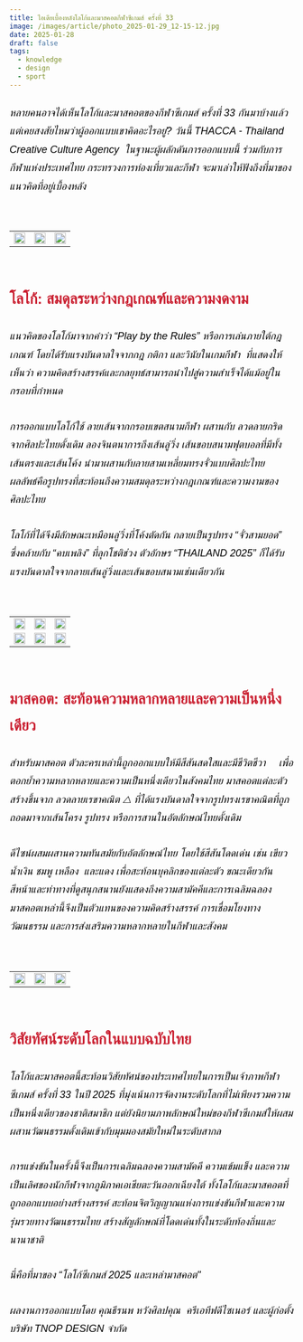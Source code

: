 ```yaml
---
title: ไอเดียเบื้องหลังโลโก้และมาสคอตกีฬาซีเกมส์ ครั้งที่ 33
image: /images/article/photo_2025-01-29_12-15-12.jpg
date: 2025-01-28
draft: false
tags:
  - knowledge
  - design
  - sport
---
```

<style>

body {

color: black;

}

h3 {

color: #ca2031;

font-family: "IBM Plex Sans Thai", sans-serif;

font-weight: bold;

font-size: 26px;

line-height: 1.8;

}

h4 {

color: black;

font-family: "sarabun", sans-serif;

font-weight: bold;

font-size: 18px;

line-height: 1.8;

}

h5 {

color: black;

font-family: "sarabun", sans-serif;

font-weight: lighter;

font-size: 18px;

line-height: 1.8;

}

</style>

##### หลายคนอาจได้เห็นโลโก้และมาสคอตของกีฬาซีเกมส์ ครั้งที่ 33 กันมาบ้างแล้ว  แต่เคยสงสัยไหมว่าผู้ออกแบบเขาคิดอะไรอยู่? วันนี้ THACCA - Thailand Creative Culture Agency  ในฐานะผู้ผลักดันการออกแบบนี้ ร่วมกับการกีฬาแห่งประเทศไทย กระทรวงการท่องเที่ยวและกีฬา จะมาเล่าให้ฟังถึงที่มาของแนวคิดที่อยู่เบื้องหลัง

<p><br></p>
<table style="width: 100%; border-collapse: collapse; border: 0px solid rgb(255, 255, 255);">
    <tbody>
        <tr>
            <td style="width: 33.3333%; border: 0px solid rgb(255, 255, 255);"><img src="/images/photo_2025-01-29_12-15-12.jpg" style="width: 100%;object-fit;"><br></td>
            <td style="width: 33.3333%; border: 0px solid rgb(255, 255, 255);"><img src="/images/photo_2025-01-29_12-15-21.jpg" style="width: 100%;object-fit;"><br></td>
            <td style="width: 33.3333%; border: 0px solid rgb(255, 255, 255);"><img src="/images/photo_2025-01-29_12-15-39.jpg" style="width: 100%;object-fit;"><br></td>
        </tr>
        </tr>
    </tbody>
</table>

<p><br></p>

### โลโก้: สมดุลระหว่างกฎเกณฑ์และความงดงาม

##### แนวคิดของโลโก้มาจากคำว่า “Play by the Rules” หรือการเล่นภายใต้กฎเกณฑ์ โดยได้รับแรงบันดาลใจจากกฎ กติกา และวินัยในเกมกีฬา  ที่แสดงให้เห็นว่า ความคิดสร้างสรรค์และกลยุทธ์สามารถนำไปสู่ความสำเร็จได้แม้อยู่ในกรอบที่กำหนด

##### การออกแบบโลโก้ใช้ ลายเส้นจากกรอบเขตสนามกีฬา ผสานกับ ลวดลายกริด จากศิลปะไทยดั้งเดิม ลองจินตนาการถึงเส้นลู่วิ่ง เส้นขอบสนามฟุตบอลที่มีทั้งเส้นตรงและเส้นโค้ง นำมาผสานกับลายสามเหลี่ยมทรงจั่วแบบศิลปะไทย ผลลัพธ์คือรูปทรงที่สะท้อนถึงความสมดุลระหว่างกฎเกณฑ์และความงามของศิลปะไทย

##### โลโก้ที่ได้จึงมีลักษณะเหมือนลู่วิ่งที่โค้งตัดกัน กลายเป็นรูปทรง “จั่วสามยอด” ซึ่งคล้ายกับ “คบเพลิง” ที่ลุกโชติช่วง ตัวอักษร “THAILAND 2025” ก็ได้รับแรงบันดาลใจจากลายเส้นลู่วิ่งและเส้นขอบสนามเช่นเดียวกัน

<p><br></p>
<table style="width: 100%; border-collapse: collapse; border: 0px solid rgb(255, 255, 255);">
    <tbody>
        <tr>
            <td style="width: 33.3333%; border: 0px solid rgb(255, 255, 255);"><img src="/images/photo_2025-01-29_12-15-59.jpg" style="width: 100%;object-fit;"><br></td>
            <td style="width: 33.3333%; border: 0px solid rgb(255, 255, 255);"><img src="/images/photo_2025-01-29_12-16-15.jpg" style="width: 100%;object-fit;"><br></td>
            <td style="width: 33.3333%; border: 0px solid rgb(255, 255, 255);"><img src="/images/photo_2025-01-29_12-15-34.jpg" style="width: 100%;object-fit;"><br></td>
        </tr>

 <tr>
            <td style="width: 33.3333%; border: 0px solid rgb(255, 255, 255);"><img src="/images/photo_2025-01-29_12-16-04.jpg" style="width: 100%;object-fit;"><br></td>
            <td style="width: 33.3333%; border: 0px solid rgb(255, 255, 255);"><img src="/images/photo_2025-01-29_12-16-12.jpg" style="width: 100%;object-fit;"><br></td>
            <td style="width: 33.3333%; border: 0px solid rgb(255, 255, 255);"><img src="/images/photo_2025-01-29_12-15-49.jpg" style="width: 100%;object-fit;"><br></td>
        </tr>
        </tr>
    </tbody>
</table>

<p><br></p>

### มาสคอต: สะท้อนความหลากหลายและความเป็นหนึ่งเดียว

##### สำหรับมาสคอต ตัวละครเหล่านี้ถูกออกแบบให้มีสีสันสดใสและมีชีวิตชีวา 🌟 เพื่อตอกย้ำความหลากหลายและความเป็นหนึ่งเดียวในสังคมไทย มาสคอตแต่ละตัวสร้างขึ้นจาก ลวดลายเรขาคณิต △ ที่ได้แรงบันดาลใจจากรูปทรงเรขาคณิตที่ถูกถอดมาจากเส้นโครง รูปทรง หรือการสานในอัตลักษณ์ไทยดั้งเดิม

##### ดีไซน์ผสมผสานความทันสมัยกับอัตลักษณ์ไทย โดยใช้สีสันโดดเด่น เช่น เขียว น้ำเงิน ชมพู เหลือง  และแดง เพื่อสะท้อนบุคลิกของแต่ละตัว ขณะเดียวกัน สีหน้าและท่าทางที่ดูสนุกสนานยังแสดงถึงความสามัคคีและการเฉลิมฉลอง 🎉 มาสคอตเหล่านี้จึงเป็นตัวแทนของความคิดสร้างสรรค์ การเชื่อมโยงทางวัฒนธรรม และการส่งเสริมความหลากหลายในกีฬาและสังคม

<p><br></p>
<table style="width: 100%; border-collapse: collapse; border: 0px solid rgb(255, 255, 255);">
    <tbody>
        <tr>
            <td style="width: 33.3333%; border: 0px solid rgb(255, 255, 255);"><img src="/images/photo_2025-01-29_12-15-27.jpg" style="width: 100%;object-fit;"><br></td>
            <td style="width: 33.3333%; border: 0px solid rgb(255, 255, 255);"><img src="/images/tnop_seagames_images-06.jpeg" style="width: 100%;object-fit;"><br></td>
            <td style="width: 33.3333%; border: 0px solid rgb(255, 255, 255);"><img src="/images/photo_2025-01-29_12-16-17.jpg" style="width: 100%;object-fit;"><br></td>
        </tr>
        </tr>
    </tbody>
</table>

<p><br></p>

### วิสัยทัศน์ระดับโลกในแบบฉบับไทย

##### โลโก้และมาสคอตนี้สะท้อนวิสัยทัศน์ของประเทศไทยในการเป็นเจ้าภาพกีฬาซีเกมส์ ครั้งที่ 33 ในปี 2025 ที่มุ่งเน้นการจัดงานระดับโลกที่ไม่เพียงรวมความเป็นหนึ่งเดียวของชาติสมาชิก แต่ยังนิยามภาพลักษณ์ใหม่ของกีฬาซีเกมส์ให้ผสมผสานวัฒนธรรมดั้งเดิมเข้ากับมุมมองสมัยใหม่ในระดับสากล

##### การแข่งขันในครั้งนี้จึงเป็นการเฉลิมฉลองความสามัคคี ความเข้มแข็ง และความเป็นเลิศของนักกีฬาจากภูมิภาคเอเชียตะวันออกเฉียงใต้ ทั้งโลโก้และมาสคอตที่ถูกออกแบบอย่างสร้างสรรค์ สะท้อนจิตวิญญาณแห่งการแข่งขันกีฬาและความรุ่มรวยทางวัฒนธรรมไทย สร้างสัญลักษณ์ที่โดดเด่นทั้งในระดับท้องถิ่นและนานาชาติ

##### นี่คือที่มาของ “โลโก้ซีเกมส์ 2025 และเหล่ามาสคอต"

##### ผลงานการออกแบบโดย คุณธีรนพ หวังศิลปคุณ  ครีเอทีฟดีไซเนอร์ และผู้ก่อตั้ง บริษัท TNOP DESIGN จำกัด
